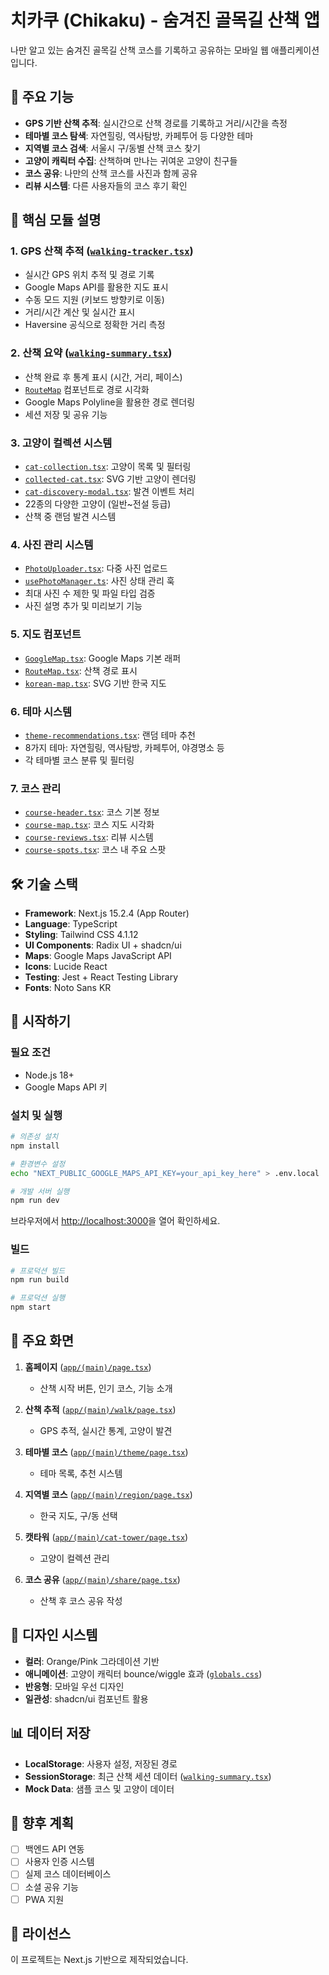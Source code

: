 # 치카쿠 (Chikaku) - 숨겨진 골목길 산책 앱

나만 알고 있는 숨겨진 골목길 산책 코스를 기록하고 공유하는 모바일 웹 애플리케이션입니다.

## 🚀 주요 기능

- **GPS 기반 산책 추적**: 실시간으로 산책 경로를 기록하고 거리/시간을 측정
- **테마별 코스 탐색**: 자연힐링, 역사탐방, 카페투어 등 다양한 테마
- **지역별 코스 검색**: 서울시 구/동별 산책 코스 찾기
- **고양이 캐릭터 수집**: 산책하며 만나는 귀여운 고양이 친구들
- **코스 공유**: 나만의 산책 코스를 사진과 함께 공유
- **리뷰 시스템**: 다른 사용자들의 코스 후기 확인

## 🎯 핵심 모듈 설명

### 1. GPS 산책 추적 ([`walking-tracker.tsx`](app/_components/walking-tracker.tsx))

- 실시간 GPS 위치 추적 및 경로 기록
- Google Maps API를 활용한 지도 표시
- 수동 모드 지원 (키보드 방향키로 이동)
- 거리/시간 계산 및 실시간 표시
- Haversine 공식으로 정확한 거리 측정

### 2. 산책 요약 ([`walking-summary.tsx`](app/_components/walking-summary.tsx))

- 산책 완료 후 통계 표시 (시간, 거리, 페이스)
- [`RouteMap`](app/_components/walking-summary.tsx) 컴포넌트로 경로 시각화
- Google Maps Polyline을 활용한 경로 렌더링
- 세션 저장 및 공유 기능

### 3. 고양이 컬렉션 시스템

- [`cat-collection.tsx`](app/_components/cat-collection.tsx): 고양이 목록 및 필터링
- [`collected-cat.tsx`](app/_components/collected-cat.tsx): SVG 기반 고양이 렌더링
- [`cat-discovery-modal.tsx`](app/_components/cat-discovery-modal.tsx): 발견 이벤트 처리
- 22종의 다양한 고양이 (일반~전설 등급)
- 산책 중 랜덤 발견 시스템

### 4. 사진 관리 시스템

- [`PhotoUploader.tsx`](app/_components/photo/PhotoUploader.tsx): 다중 사진 업로드
- [`usePhotoManager.ts`](app/_hooks/usePhotoManager.ts): 사진 상태 관리 훅
- 최대 사진 수 제한 및 파일 타입 검증
- 사진 설명 추가 및 미리보기 기능

### 5. 지도 컴포넌트

- [`GoogleMap.tsx`](app/_components/map/GoogleMap.tsx): Google Maps 기본 래퍼
- [`RouteMap.tsx`](app/_components/map/RouteMap.tsx): 산책 경로 표시
- [`korean-map.tsx`](app/_components/korean-map.tsx): SVG 기반 한국 지도

### 6. 테마 시스템

- [`theme-recommendations.tsx`](app/_components/theme-recommendations.tsx): 랜덤 테마 추천
- 8가지 테마: 자연힐링, 역사탐방, 카페투어, 야경명소 등
- 각 테마별 코스 분류 및 필터링

### 7. 코스 관리

- [`course-header.tsx`](app/_components/course-header.tsx): 코스 기본 정보
- [`course-map.tsx`](app/_components/course-map.tsx): 코스 지도 시각화
- [`course-reviews.tsx`](app/_components/course-reviews.tsx): 리뷰 시스템
- [`course-spots.tsx`](app/_components/course-spots.tsx): 코스 내 주요 스팟

## 🛠 기술 스택

- **Framework**: Next.js 15.2.4 (App Router)
- **Language**: TypeScript
- **Styling**: Tailwind CSS 4.1.12
- **UI Components**: Radix UI + shadcn/ui
- **Maps**: Google Maps JavaScript API
- **Icons**: Lucide React
- **Testing**: Jest + React Testing Library
- **Fonts**: Noto Sans KR

## 🚀 시작하기

### 필요 조건

- Node.js 18+
- Google Maps API 키

### 설치 및 실행

```bash
# 의존성 설치
npm install

# 환경변수 설정
echo "NEXT_PUBLIC_GOOGLE_MAPS_API_KEY=your_api_key_here" > .env.local

# 개발 서버 실행
npm run dev
```

브라우저에서 [http://localhost:3000](http://localhost:3000)을 열어 확인하세요.

### 빌드

```bash
# 프로덕션 빌드
npm run build

# 프로덕션 실행
npm start
```

## 📱 주요 화면

1. **홈페이지** ([`app/(main)/page.tsx`](<app/(main)/page.tsx>))

   - 산책 시작 버튼, 인기 코스, 기능 소개

2. **산책 추적** ([`app/(main)/walk/page.tsx`](<app/(main)/walk/page.tsx>))

   - GPS 추적, 실시간 통계, 고양이 발견

3. **테마별 코스** ([`app/(main)/theme/page.tsx`](<app/(main)/theme/page.tsx>))

   - 테마 목록, 추천 시스템

4. **지역별 코스** ([`app/(main)/region/page.tsx`](<app/(main)/region/page.tsx>))

   - 한국 지도, 구/동 선택

5. **캣타워** ([`app/(main)/cat-tower/page.tsx`](<app/(main)/cat-tower/page.tsx>))

   - 고양이 컬렉션 관리

6. **코스 공유** ([`app/(main)/share/page.tsx`](<app/(main)/share/page.tsx>))
   - 산책 후 코스 공유 작성

## 🎨 디자인 시스템

- **컬러**: Orange/Pink 그라데이션 기반
- **애니메이션**: 고양이 캐릭터 bounce/wiggle 효과 ([`globals.css`](app/globals.css))
- **반응형**: 모바일 우선 디자인
- **일관성**: shadcn/ui 컴포넌트 활용

## 📊 데이터 저장

- **LocalStorage**: 사용자 설정, 저장된 경로
- **SessionStorage**: 최근 산책 세션 데이터 ([`walking-summary.tsx`](app/_components/walking-summary.tsx))
- **Mock Data**: 샘플 코스 및 고양이 데이터

## 🔮 향후 계획

- [ ] 백엔드 API 연동
- [ ] 사용자 인증 시스템
- [ ] 실제 코스 데이터베이스
- [ ] 소셜 공유 기능
- [ ] PWA 지원

## 📄 라이선스

이 프로젝트는 Next.js 기반으로 제작되었습니다.
